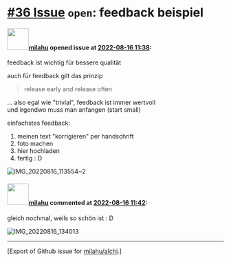 # [\#36 Issue](https://github.com/milahu/alchi/issues/36) `open`: feedback beispiel

#### <img src="https://private-avatars.githubusercontent.com/u/12958815?jwt=eyJhbGciOiJIUzI1NiIsInR5cCI6IkpXVCJ9.eyJpc3MiOiJnaXRodWIuY29tIiwiYXVkIjoicmF3LmdpdGh1YnVzZXJjb250ZW50LmNvbSIsImtleSI6ImtleTEiLCJleHAiOjE3MzQ2NTYyMjAsIm5iZiI6MTczNDY1NTAyMCwicGF0aCI6Ii91LzEyOTU4ODE1In0.gNRkYbc2s1ZZSqkuSJ21Iovc8EwSLN_Ll51J4GeGe20&v=4" width="50">[milahu](https://github.com/milahu) opened issue at [2022-08-16 11:38](https://github.com/milahu/alchi/issues/36):

feedback ist wichtig für bessere qualität

auch für feedback gilt das prinzip

> release early and release often

... also egal wie "trivial", feedback ist immer wertvoll  
und irgendwo muss man anfangen (start small)

einfachstes feedback:

1.  meinen text "korrigieren" per handschrift
2.  foto machen
3.  hier hochladen
4.  fertig : D

![IMG\_20220816\_113554~2](https://user-images.githubusercontent.com/12958815/184869489-9b046f91-6e9e-43d0-a50d-894fdc00ae16.jpg)

#### <img src="https://private-avatars.githubusercontent.com/u/12958815?jwt=eyJhbGciOiJIUzI1NiIsInR5cCI6IkpXVCJ9.eyJpc3MiOiJnaXRodWIuY29tIiwiYXVkIjoicmF3LmdpdGh1YnVzZXJjb250ZW50LmNvbSIsImtleSI6ImtleTEiLCJleHAiOjE3MzQ2NTYyMjAsIm5iZiI6MTczNDY1NTAyMCwicGF0aCI6Ii91LzEyOTU4ODE1In0.gNRkYbc2s1ZZSqkuSJ21Iovc8EwSLN_Ll51J4GeGe20&v=4" width="50">[milahu](https://github.com/milahu) commented at [2022-08-16 11:42](https://github.com/milahu/alchi/issues/36#issuecomment-1216521182):

gleich nochmal, weils so schön ist : D

![IMG\_20220816\_134013](https://user-images.githubusercontent.com/12958815/184871237-060343fe-42fc-4f55-84f8-603bc59a87bd.jpg)

------------------------------------------------------------------------

\[Export of Github issue for
[milahu/alchi](https://github.com/milahu/alchi).\]
